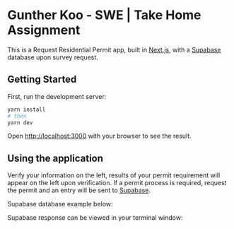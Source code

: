 # Gunther Koo - SWE | Take Home Assignment

This is a Request Residential Permit app, built in [Next.js](https://nextjs.org/), with a [Supabase](https://supabase.com/) database upon survey request.

## Getting Started

First, run the development server:

```bash
yarn install
# then
yarn dev
```

Open [http://localhost:3000](http://localhost:3000) with your browser to see the result.

## Using the application

Verify your information on the left, results of your permit requirement will appear on the left upon verification. If a permit process is required, request the permit and an entry will be sent to [Supabase](https://supabase.com/).

Supabase database example below:

Supabase response can be viewed in your terminal window:
